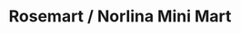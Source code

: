 ---
title: "Rosemart / Norlina Mini Mart"
url: /norlina/rosemart-norlina-mini-mart/
shop: Lebensmittel
---